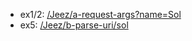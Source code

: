 * ex1/2: [/Jeez/a-request-args?name=Sol](http://localhost:8090/Jeez/a-request-args?name=Sol)
* ex5: [/Jeez/b-parse-uri/sol](http://localhost:8090/Jeez/b-parse-uri/sol)
